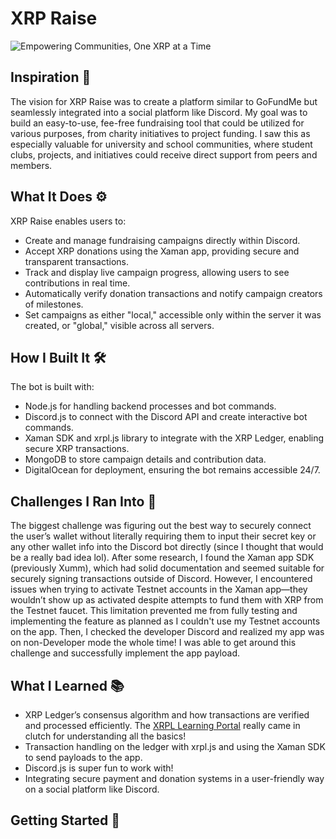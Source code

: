 # XRP Raise

![Empowering Communities, One XRP at a Time](https://github.com/user-attachments/assets/9c69a1ec-9840-458d-9ae9-abea7bfed812)

## Inspiration 🌟
The vision for XRP Raise was to create a platform similar to GoFundMe but seamlessly integrated into a social platform like Discord. My goal was to build an easy-to-use, fee-free fundraising tool that could be utilized for various purposes, from charity initiatives to project funding. I saw this as especially valuable for university and school communities, where student clubs, projects, and initiatives could receive direct support from peers and members. 

## What It Does ⚙️

XRP Raise enables users to:
- Create and manage fundraising campaigns directly within Discord.
- Accept XRP donations using the Xaman app, providing secure and transparent transactions.
- Track and display live campaign progress, allowing users to see contributions in real time.
- Automatically verify donation transactions and notify campaign creators of milestones.
- Set campaigns as either "local," accessible only within the server it was created, or "global," visible across all servers.

## How I Built It 🛠️

The bot is built with:
- Node.js for handling backend processes and bot commands.
- Discord.js to connect with the Discord API and create interactive bot commands.
- Xaman SDK and xrpl.js library to integrate with the XRP Ledger, enabling secure XRP transactions.
- MongoDB to store campaign details and contribution data.
- DigitalOcean for deployment, ensuring the bot remains accessible 24/7.
  
## Challenges I Ran Into 🚧

The biggest challenge was figuring out the best way to securely connect the user’s wallet without literally requiring them to input their secret key or any other wallet info into the Discord bot directly (since I thought that would be a really bad idea lol). After some research, I found the Xaman app SDK (previously Xumm), which had solid documentation and seemed suitable for securely signing transactions outside of Discord. However, I encountered issues when trying to activate Testnet accounts in the Xaman app—they wouldn’t show up as activated despite attempts to fund them with XRP from the Testnet faucet. This limitation prevented me from fully testing and implementing the feature as planned as I couldn't use my Testnet accounts on the app. Then, I checked the developer Discord and realized my app was on non-Developer mode the whole time! I was able to get around this challenge and successfully implement the app payload.

## What I Learned 📚

- XRP Ledger’s consensus algorithm and how transactions are verified and processed efficiently. The [XRPL Learning Portal](https://learn.xrpl.org/) really came in clutch for understanding all the basics!
- Transaction handling on the ledger with xrpl.js and using the Xaman SDK to send payloads to the app.
- Discord.js is super fun to work with!
- Integrating secure payment and donation systems in a user-friendly way on a social platform like Discord.

## Getting Started 🚀
